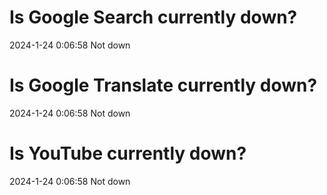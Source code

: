 # Is Google Search currently down?

2024-1-24 0:06:58 Not down

# Is Google Translate currently down?

2024-1-24 0:06:58 Not down

# Is YouTube currently down?

2024-1-24 0:06:58 Not down


